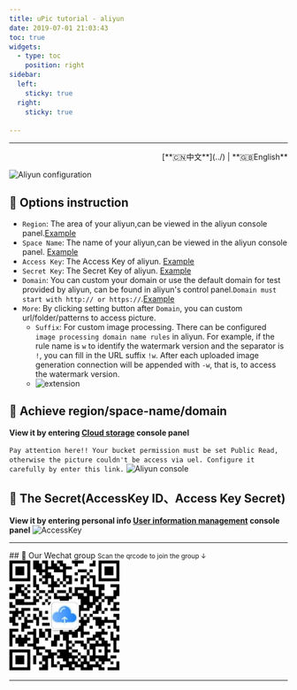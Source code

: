 ```yaml
---
title: uPic tutorial - aliyun
date: 2019-07-01 21:03:43
toc: true
widgets:
  - type: toc
    position: right
sidebar:
  left:
    sticky: true
  right:
    sticky: true

---
```


<hr><!-- i18n --><div align="right">[**🇨🇳中文**](../) | **🇬🇧English**</div><!-- i18n -->

![Aliyun configuration](https://gitee.com/gee1k/oss/raw/master/tutorials/aliyun-host.png)

## 📝 Options instruction

- `Region`: The area of your aliyun,can be viewed in the aliyun console panel.[Example](#🧰-Achieve-region-space-name-domain)
- `Space Name`: The name of your aliyun,can be viewed in the aliyun console panel. [Example](#🧰-Achieve-region-space-name-domain)
- `Access Key`: The Access Key of aliyun. [Example](#🔑-The-Secret-AccessKey-ID、Access-Key-Secret)
- `Secret Key`: The Secret Key of aliyun. [Example](#🔑-The-Secret-AccessKey-ID、Access-Key-Secret)
- `Domain`: You can custom your domain or use the default domain for test provided by aliyun, can be found in aliyun's control panel.`Domain must start with http:// or https://`.[Example](#🧰-Achieve-region-space-name-domain)
- `More`: By clicking setting button after `Domain`, you can custom url/folder/patterns to access picture.
  - `Suffix`: For custom image processing. There can be configured `image processing domain name rules` in aliyun. For example, if the rule name is `w` to identify the watermark version and the separator is `!`, you can fill in the URL suffix `!w`. After each uploaded image generation connection will be appended with `-w`, that is, to access the watermark version.
  - ![extension](https://gitee.com/gee1k/oss/raw/master/tutorials/aliyun-host-extension.png)

## 🧰 Achieve region/space-name/domain

**View it by entering  [Cloud storage](https://oss.console.aliyun.com/overview) console panel**

`Pay attention here!! Your bucket permission must be set Public Read, otherwise the picture couldn't be access via uel. Configure it carefully by enter this link.`
![Aliyun console](https://gitee.com/gee1k/oss/raw/master/tutorials/aliyun-info.png)



## 🔑 The Secret(AccessKey ID、Access Key Secret)

**View it by entering personal info  [User information management](https://usercenter.console.aliyun.com/#/manage/ak) console panel**
![AccessKey](https://gitee.com/gee1k/oss/raw/master/tutorials/aliyun-ak.png)

<hr>
## 💌 Our Wechat group
  <small>Scan the qrcode to join the group ↓ </small>
​	<img src="https://raw.githubusercontent.com/gee1k/oss/master/personal/geee1k.JPG" height="200" style="height:200px">

<hr>

